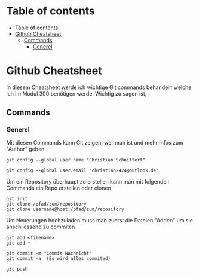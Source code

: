 

# Table of contents

- [Table of contents](#table-of-contents)
- [Github Cheatsheet](#github-cheatsheet)
  - [Commands](#commands)
    - [Generel](#generel)

# Github Cheatsheet

In diesem Cheatsheet werde ich wichtige Git commands behandeln welche ich im Modul 300 benötigen werde. Wichtig zu sagen ist, 

## Commands

### Generel

Mit diesen Commands kann Git zeigen, wer man ist und mehr Infos zum "Author" geben

    git config --global user.name "Christian Schnittert"

    git config --global user.email "christian2424@outlook.de"

Um ein Repository überhaupt zu erstellen kann man mit folgenden Commands ein Repo erstellen oder clonen

    git init
    git clone /pfad/zum/repository
    git clone username@host:/pfad/zum/repository

Um Neuerungen hochzuladen muss man zuerst die Dateien "Adden" um sie anschliessend zu commiten

    git add <filename>
    git add *

    git commit -m "Commit Nachricht"
    git commit -a  (Es wird alles commited)

    git push
